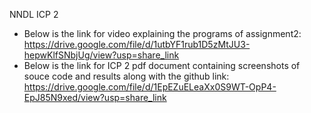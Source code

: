 NNDL ICP 2
* Below is the link for video explaining the programs of assignment2:
  https://drive.google.com/file/d/1utbYF1rub1D5zMtJU3-hepwKlfSNbjUg/view?usp=share_link
* Below is the link for ICP 2 pdf document containing screenshots of souce code and results along with the github link:
  https://drive.google.com/file/d/1EpEZuELeaXx0S9WT-OpP4-EpJ85N9xed/view?usp=share_link

